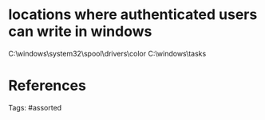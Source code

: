 # locations where authenticated users can write in windows
C:\windows\system32\spool\drivers\color
C:\windows\tasks

# References

Tags:
    #assorted

